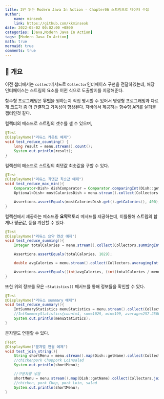 ```yaml
---
title: 2번 읽는 Modern Java In Action - Chapter06 스트림으로 데이터 수집
author: 
    name: minseok
    link: https://github.com/kkminseok
date: 2022-05-02 00:02:00 +0800
categories: [Java,Modern Java In Action]
tags: [Modern Java In Action]
math: true
mermaid: true
comments: true
---
```


## 🔅 개요

이전 챕터에서는 `collect`메서드로 `Collector`인터페이스 구현을 전달하였는데, 해당 인터페이스는 스트림의 요소를 어떤 식으로 도출할지를 지정해준다. 

함수형 프로그래밍은 **무엇**을 원하는지 직접 명시할 수 있어서 명령형 프로그래밍과 다르게 코드가 좀 더 간결하고 가독성이 향상된다. 자바에서 제공하는 함수형 API를 살펴볼 챕터인것 같다.

컬렉터의 메소드로 스트림의 갯수를 셀 수 있으며,

```java
@Test
@DisplayName("리듀스 카운트 예제")
void test_reduce_counting() {
    long result = menu.stream().count();
    System.out.println(result);
}
```

컬렉션의 메소드로 스트림의 최댓값 최솟값을 구할 수 있다.

```java
@Test
@DisplayName("리듀스 최댓값 최솟값 예제")
void test_reduce_max_min(){
    Comparator<Dish> dishComparator = Comparator.comparingInt(Dish::getCalories);
    Optional<Dish> mostCaloriesDish = menu.stream().collect(Collectors.maxBy(dishComparator));

    Assertions.assertEquals(mostCaloriesDish.get().getCalories(), 400);
}

```

컬렉션에서 제공하는 메소드중 **요약**팩토리 메서드를 제공하는데, 이를통해 스트림의 합계나 평균값, 등을 계산할 수 있다.

```java
@Test
@DisplayName("리듀스 요약 연산 예제")
void test_reduce_summing(){
    Integer totalCalories = menu.stream().collect(Collectors.summingInt(Dish::getCalories));

    Assertions.assertEquals(totalCalories, 1029);

    double avgCalories = menu.stream().collect(Collectors.averagingInt(Dish::getCalories));

    Assertions.assertEquals((int)avgCalories, (int)totalCalories / menu.stream().count());
}

```

또한 위의 정보를 모은 `~Statistics()` 메서드를 통해 정보들을 확인할 수 있다.

```java
@Test
@DisplayName("리듀스 summary 예제")
void test_reduce_summary(){
    IntSummaryStatistics menuStatistics = menu.stream().collect(Collectors.summarizingInt(Dish::getCalories));
    //IntSummaryStatistics{count=4, sum=1029, min=199, average=257.250000, max=400}
    System.out.println(menuStatistics);
}

```

문자열도 연결할 수 있다.

```java
@Test
@DisplayName("문자열 연결 예제")
void test_join_string(){
    String shortMenu = menu.stream().map(Dish::getName).collect(Collectors.joining());
    //chickenpork Choppork Loinsalad
    System.out.println(shortMenu);

    //구분자를 넣음
    shortMenu = menu.stream().map(Dish::getName).collect(Collectors.joining(", "));
    //chicken, pork Chop, pork Loin, salad
    System.out.println(shortMenu);
}
```